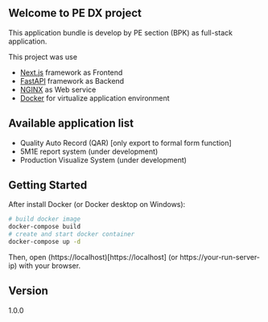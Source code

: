 ## Welcome to PE DX project

This application bundle is develop by PE section (BPK) as full-stack application.

This project was use
- [Next.js](https://nextjs.org/) framework as Frontend
- [FastAPI](https://fastapi.tiangolo.com/) framework as Backend
- [NGINX](https://www.nginx.com/) as Web service
- [Docker](https://www.docker.com/) for virtualize application environment

## Available application list
- Quality Auto Record (QAR) [only export to formal form function]
- 5M1E report system (under development)
- Production Visualize System (under development)

## Getting Started

After install Docker (or Docker desktop on Windows):

```bash
# build docker image
docker-compose build
# create and start docker container
docker-compose up -d
```

Then, open (https://localhost)[https://localhost] (or https://your-run-server-ip) with your browser.

## Version
1.0.0
